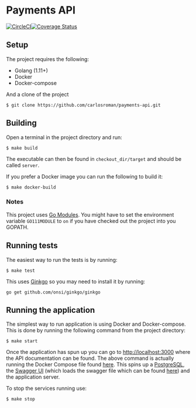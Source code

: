 # Payments API

[![CircleCI](https://circleci.com/gh/carlosroman/payments-api.svg?style=svg)](https://circleci.com/gh/carlosroman/payments-api)[![Coverage Status](https://coveralls.io/repos/github/carlosroman/payments-api/badge.svg?branch=master)](https://coveralls.io/github/carlosroman/payments-api?branch=master)


## Setup

The project requires the following:
* Golang (1.11+)
* Docker
* Docker-compose

And a clone of the project

```
$ git clone https://github.com/carlosroman/payments-api.git
```

## Building

Open a terminal in the project directory and run:

```
$ make build
```

The executable can then be found in `checkout_dir/target` and should be called `server`.

If you prefer a Docker image you can run the following to build it:

```
$ make docker-build
```

### Notes

This project uses [Go Modules](https://github.com/golang/go/wiki/Modules).
You might have to set the environment variable `GO111MODULE` to `on` if you have checked out the project into you GOPATH.

## Running tests

The easiest way to run the tests is by running:

```
$ make test
```

This uses [Ginkgo](https://onsi.github.io/ginkgo/) so you may need to install it by running:

```
go get github.com/onsi/ginkgo/ginkgo
```

## Running the application

The simplest way to run application is using Docker and Docker-compose.
This is done by running the following command from the project directory:

```
$ make start
```

Once the application has spun up you can go to [http://localhost:3000](http://localhost:3000) where the API documentation can be found.
The above command is actually running the Docker Compose file found [here](deployments/docker-compose.yml).
This spins up a [PostgreSQL](https://www.postgresql.org/), 
the [Swagger UI](https://swagger.io/tools/swagger-ui/) (which loads the swagger file which can be found [here](api/swagger.yaml)) and
the application server.

To stop the services running use:

```
$ make stop
```
